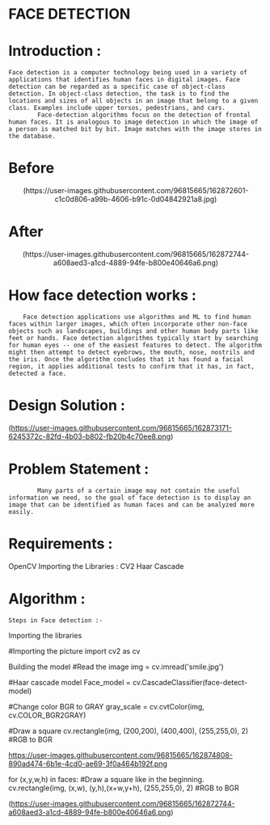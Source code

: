 # FACE DETECTION
# Introduction :
 	Face detection is a computer technology being used in a variety of applications that identifies human faces in digital images. Face detection can be regarded as a specific case of object-class detection. In object-class detection, the task is to find the locations and sizes of all objects in an image that belong to a given class. Examples include upper torsos, pedestrians, and cars.
           	Face-detection algorithms focus on the detection of frontal human faces. It is analogous to image detection in which the image of a person is matched bit by bit. Image matches with the image stores in the database. 
# Before     
<p align="center">
  (https://user-images.githubusercontent.com/96815665/162872601-c1c0d806-a99b-4606-b91c-0d04842921a8.jpg)
</p>

# After
<p align="center">
(https://user-images.githubusercontent.com/96815665/162872744-a608aed3-a1cd-4889-94fe-b800e40646a6.png)
 </p>
 
# How face detection works : 
        Face detection applications use algorithms and ML to find human faces within larger images, which often incorporate other non-face objects such as landscapes, buildings and other human body parts like feet or hands. Face detection algorithms typically start by searching for human eyes -- one of the easiest features to detect. The algorithm might then attempt to detect eyebrows, the mouth, nose, nostrils and the iris. Once the algorithm concludes that it has found a facial region, it applies additional tests to confirm that it has, in fact, detected a face.
        
 # Design Solution : 
 (https://user-images.githubusercontent.com/96815665/162873171-6245372c-82fd-4b03-b802-fb20b4c70ee8.png)
 
  # Problem Statement :
           	Many parts of a certain image may not contain the useful information we need, so the goal of face detection is to display an image that can be identified as human faces and can be analyzed more easily. 

# Requirements :
OpenCV
Importing the Libraries :
CV2
Haar  Cascade
 
# Algorithm :
	Steps in Face detection :-

Importing the libraries

#Importing the picture
import cv2 as cv

Building the model
#Read the image
 img = cv.imread('smile.jpg')
 
#Haar cascade model
Face_model = cv.CascadeClassifier(face-detect-model)
 
#Change color BGR to GRAY
gray_scale = cv.cvtColor(img, cv.COLOR_BGR2GRAY)
 
#Draw a square
cv.rectangle(img, (200,200), (400,400), (255,255,0), 2) 	#RGB to BGR

https://user-images.githubusercontent.com/96815665/162874808-890ad474-6b1e-4cd0-ae69-3f0a464b192f.png

for (x,y,w,h) in faces:
#Draw a square like in the beginning.
cv.rectangle(img, (x,w), (y,h),(x+w,y+h), (255,255,0), 2) 	#RGB to BGR

(https://user-images.githubusercontent.com/96815665/162872744-a608aed3-a1cd-4889-94fe-b800e40646a6.png)




